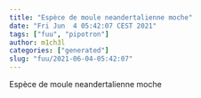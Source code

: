 ```yaml
---
title: "Espèce de moule neandertalienne moche"
date: "Fri Jun  4 05:42:07 CEST 2021"
tags: ["fuu", "pipotron"]
author: m1ch3l
categories: ["generated"]
slug: "fuu/2021-06-04-05:42:07"
---
```


Espèce de moule neandertalienne moche
